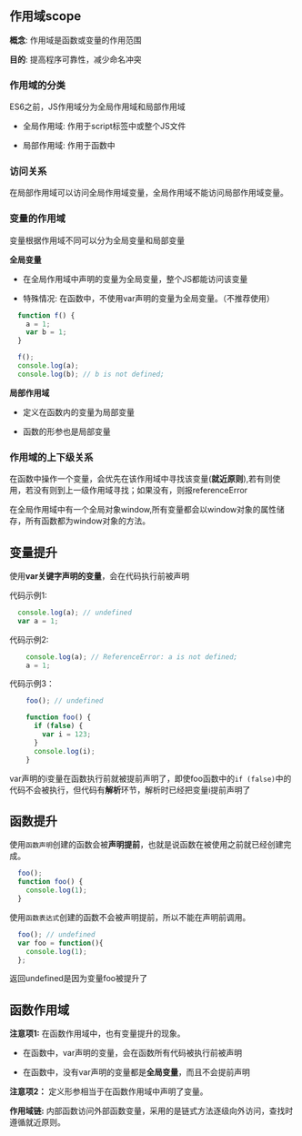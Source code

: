## 作用域scope

**概念**: 作用域是函数或变量的作用范围

**目的**: 提高程序可靠性，减少命名冲突

### 作用域的分类

ES6之前，JS作用域分为全局作用域和局部作用域

- 全局作用域: 作用于script标签中或整个JS文件

- 局部作用域: 作用于函数中

### 访问关系

在局部作用域可以访问全局作用域变量，全局作用域不能访问局部作用域变量。

### 变量的作用域

变量根据作用域不同可以分为全局变量和局部变量

**全局变量**

- 在全局作用域中声明的变量为全局变量，整个JS都能访问该变量

- 特殊情况: 在函数中，不使用var声明的变量为全局变量。（不推荐使用）

```javascript
  function f() {
    a = 1;
    var b = 1;
  }

  f();
  console.log(a);
  console.log(b); // b is not defined;
```

**局部作用域**

- 定义在函数内的变量为局部变量

- 函数的形参也是局部变量

### 作用域的上下级关系

在函数中操作一个变量，会优先在该作用域中寻找该变量(**就近原则**),若有则使用，若没有则到上一级作用域寻找；如果没有，则报referenceError

在全局作用域中有一个全局对象window,所有变量都会以window对象的属性储存，所有函数都为window对象的方法。

## 变量提升

使用**var关键字声明的变量**，会在代码执行前被声明

代码示例1:

```javascript
  console.log(a); // undefined
  var a = 1;
```

代码示例2:

```javascript
    console.log(a); // ReferenceError: a is not defined;
    a = 1;
```

代码示例3：

```javascript
    foo(); // undefined

    function foo() {
      if (false) {
        var i = 123;
      }
      console.log(i);
    }
```

var声明的i变量在函数执行前就被提前声明了，即使foo函数中的`if (false)`中的代码不会被执行，但代码有**解析**环节，解析时已经把变量i提前声明了


## 函数提升

使用`函数声明`创建的函数会被**声明提前**，也就是说函数在被使用之前就已经创建完成。

```javascript
  foo();
  function foo() {
    console.log(1);
  }
```

使用`函数表达式`创建的函数不会被声明提前，所以不能在声明前调用。

```javascript
  foo(); // undefined
  var foo = function(){
    console.log(1);
  };
```

返回undefined是因为变量foo被提升了

## 函数作用域

**注意项1:** 在函数作用域中，也有变量提升的现象。

- 在函数中，var声明的变量，会在函数所有代码被执行前被声明

- 在函数中，没有var声明的变量都是**全局变量**，而且不会提前声明

**注意项2：** 定义形参相当于在函数作用域中声明了变量。


**作用域链:** 内部函数访问外部函数变量，采用的是链式方法逐级向外访问，查找时遵循就近原则。

